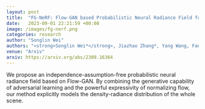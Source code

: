 ```yaml
---
layout: post
title:  "FG-NeRF: Flow-GAN based Probabilistic Neural Radiance Field for Independence-Assumption-Free Uncertainty Estimation"
date:   2023-09-01 22:21:59 +00:00
image: /images/fg-nerf.png
categories: research
author: "Songlin Wei"
authors: "<strong>Songlin Wei*</strong>, Jiazhao Zhang*, Yang Wang, Fanbo Xiang, Hao Su, He Wang"
venue: "Arxiv"
arxiv: https://arxiv.org/abs/2309.16364
---
```

We propose an independence-assumption-free probabilistic neural radiance field based on Flow-GAN. By combining the generative capability of adversarial learning and the powerful expressivity of normalizing flow, our method explicitly models the density-radiance distribution of the whole scene.